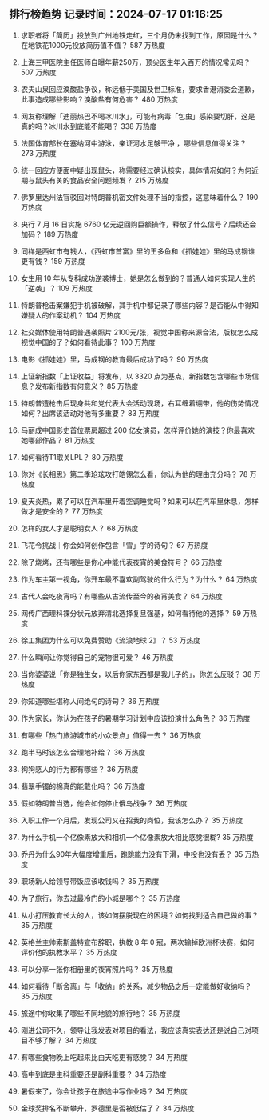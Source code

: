 
## 排行榜趋势 记录时间：2024-07-17 01:16:25
  
  1. 求职者将「简历」投放到广州地铁走红，三个月仍未找到工作，原因是什么？在地铁花1000元投放简历值不值？ 587 万热度
    
  2. 上海三甲医院主任医师自曝年薪250万，顶尖医生年入百万的情况常见吗？ 507 万热度
    
  3. 农夫山泉回应溴酸盐争议，称远低于美国及世卫标准，要求香港消委会道歉，此事造成哪些影响？溴酸盐有何危害？ 480 万热度
    
  4. 网友称理解「迪丽热巴不喝冰川水」，可能有病毒「包虫」感染要切肝，这是真的吗？冰川水到底能不能喝？ 338 万热度
    
  5. 法国体育部长在塞纳河中游泳，亲证河水足够干净 ，哪些信息值得关注？ 273 万热度
    
  6. 统一回应方便面中疑出现鼠头，称需要经过确认核实，具体情况如何？为何近期与鼠头有关的食品安全问题频发？ 215 万热度
    
  7. 佛罗里达州法官驳回对特朗普机密文件处理不当的指控，这意味着什么？ 190 万热度
    
  8. 央行 7 月 16 日实施 6760 亿元逆回购巨额操作，释放了什么信号？后续还会加码？ 189 万热度
    
  9. 同样是西虹市有钱人，《西虹市首富》里的王多鱼和《抓娃娃》里的马成钢谁更有钱？ 159 万热度
    
  10. 女生用 10 年从专科成功逆袭博士，她是怎么做到的？普通人如何实现人生的「逆袭」？ 109 万热度
    
  11. 特朗普枪击案嫌犯手机被破解，其手机中都记录了哪些内容？是否能从中得知嫌疑人的作案动机？ 104 万热度
    
  12. 社交媒体使用特朗普遇袭照片 2100元/张，视觉中国称来源合法，版权怎么成视觉中国的了？如何看待此事？ 100 万热度
    
  13. 电影《抓娃娃》里，马成钢的教育最后成功了吗？ 90 万热度
    
  14. 上证新指数「上证收益」将发布，以 3320 点为基点，新指数包含哪些市场信息？发布新指数有何意义？ 85 万热度
    
  15. 特朗普遭枪击后现身共和党代表大会活动现场，右耳缠着绷带，他的伤势情况如何？出席该活动对他有多重要？ 83 万热度
    
  16. 马丽成中国影史首位票房超过 200 亿女演员，怎样评价她的演技？你最喜欢她哪部作品？ 81 万热度
    
  17. 如何看待T1取关LPL？ 80 万热度
    
  18. 你对《长相思》第二季玱玹攻打皓翎怎么看，你认为他的理由充分吗？ 78 万热度
    
  19. 夏天炎热，累了可以在汽车里开着空调睡觉吗？如果可以在汽车里休息，怎样做才是安全的？ 77 万热度
    
  20. 怎样的女人才是聪明女人？ 68 万热度
    
  21. 飞花令挑战｜你会如何创作包含「雪」字的诗句？ 67 万热度
    
  22. 除了烧烤，还有哪些是你心中能代表夜宵的美食符号？ 66 万热度
    
  23. 作为车主第一视角，你开车最不喜欢副驾驶的什么行为？为什么？ 64 万热度
    
  24. 古代人会吃夜宵吗？有哪些从古流传至今的夜宵美食？ 64 万热度
    
  25. 网传广西理科裸分状元放弃清北选择复旦强基，如何看待他的选择？ 59 万热度
    
  26. 徐工集团为什么可以免费赞助《流浪地球 2》？ 53 万热度
    
  27. 什么瞬间让你觉得自己的宠物很可爱？ 46 万热度
    
  28. 当你婆婆说「你是独生女，以后你家东西都是我儿子的」，你怎么反驳？ 38 万热度
    
  29. 你知道哪些堪称人间绝句的诗句？ 36 万热度
    
  30. 作为家长，你认为在孩子的暑期学习计划中应该扮演什么角色？ 36 万热度
    
  31. 有哪些「热门旅游城市的小众景点」值得一去？ 36 万热度
    
  32. 跑半马时该怎么合理地补给？ 36 万热度
    
  33. 狗狗感人的行为都有哪些？ 36 万热度
    
  34. 翡翠手镯的棉真的能戴化吗？ 36 万热度
    
  35. 假如特朗普当选，他会如何停止俄乌战争？ 36 万热度
    
  36. 入职工作一个月后，发现公司又在招我的岗位，我该怎么办？ 35 万热度
    
  37. 为什么手机一个亿像素放大和相机一个亿像素放大相比感觉很糊? 35 万热度
    
  38. 乔丹为什么90年大幅度增重后，跑跳能力没有下滑，中投也没有丢？ 35 万热度
    
  39. 职场新人给领导带饭应该收钱吗？ 35 万热度
    
  40. 为了旅行，你去过最冷门的小城是哪个？ 35 万热度
    
  41. 从小打压教育长大的人，该如何摆脱现在的困境？如何找到适合自己做的事？ 35 万热度
    
  42. 英格兰主帅索斯盖特宣布辞职，执教 8 年 0 冠，两次输掉欧洲杯决赛，如何评价他的执教水平？ 35 万热度
    
  43. 可以分享一张你相册里的夜宵照片吗？ 35 万热度
    
  44. 如何看待「断舍离」与「收纳」的关系，减少物品之后一定能做好收纳吗？ 35 万热度
    
  45. 旅途中你收集了哪些不同地貌的旅行地？ 35 万热度
    
  46. 刚进公司不久，领导让我发表对项目的看法，我应该真实表达还是说自己对项目不够了解？ 34 万热度
    
  47. 有哪些食物晚上吃起来比白天吃更有感觉？ 34 万热度
    
  48. 高中到底是主科重要还是副科重要？ 34 万热度
    
  49. 暑假来了，你会让孩子在旅途中写作业吗？ 34 万热度
    
  50. 金球奖排名不断攀升，罗德里是否被低估了？ 34 万热度
    